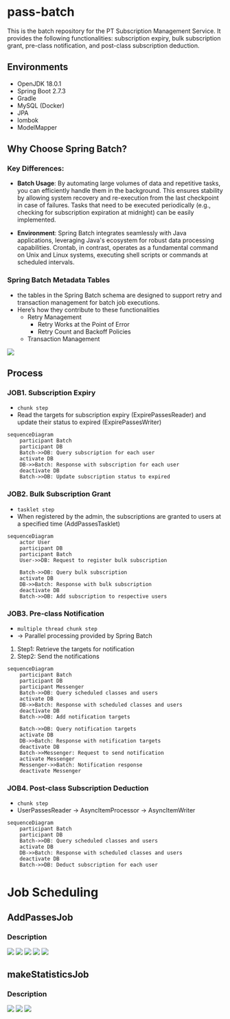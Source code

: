 

# pass-batch

This is the batch repository for the PT Subscription Management Service. It provides the following functionalities: subscription expiry, bulk subscription grant, pre-class notification, and post-class subscription deduction.

## Environments
* OpenJDK 18.0.1
* Spring Boot 2.7.3
* Gradle
* MySQL (Docker)
* JPA
* lombok
* ModelMapper

## Why Choose Spring Batch? 
### Key Differences:

- **Batch Usage**: By automating large volumes of data and repetitive tasks, you can efficiently handle them in the background. This ensures stability by allowing system recovery and re-execution from the last checkpoint in case of failures. Tasks that need to be executed periodically (e.g., checking for subscription expiration at midnight) can be easily implemented.

- **Environment**: Spring Batch integrates seamlessly with Java applications, leveraging Java's ecosystem for robust data processing capabilities. Crontab, in contrast, operates as a fundamental command on Unix and Linux systems, executing shell scripts or commands at scheduled intervals.

### Spring Batch Metadata Tables
- the tables in the Spring Batch schema are designed to support retry and transaction management for batch job executions. 
- Here’s how they contribute to these functionalities
  - Retry Management
    - Retry Works at the Point of Error
    - Retry Count and Backoff Policies
  - Transaction Management


![](Images/batch_meta_tables.png)

## Process
### JOB1. Subscription Expiry
* `chunk step`
* Read the targets for subscription expiry (ExpirePassesReader) and update their status to expired (ExpirePassesWriter)
```mermaid
sequenceDiagram
    participant Batch
    participant DB
    Batch->>DB: Query subscription for each user
    activate DB
    DB->>Batch: Response with subscription for each user
    deactivate DB
    Batch->>DB: Update subscription status to expired

```

### JOB2. Bulk Subscription Grant
* `tasklet step`
* When registered by the admin, the subscriptions are granted to users at a specified time (AddPassesTasklet)
```mermaid
sequenceDiagram
    actor User
    participant DB
    participant Batch
    User->>DB: Request to register bulk subscription

    Batch->>DB: Query bulk subscription
    activate DB
    DB->>Batch: Response with bulk subscription
    deactivate DB
    Batch->>DB: Add subscription to respective users

```

### JOB3. Pre-class Notification
* `multiple thread chunk step`
* -> Parallel processing provided by Spring Batch
1. Step1: Retrieve the targets for notification
2. Step2: Send the notifications
```mermaid
sequenceDiagram
    participant Batch
    participant DB
    participant Messenger
    Batch->>DB: Query scheduled classes and users
    activate DB
    DB->>Batch: Response with scheduled classes and users
    deactivate DB
    Batch->>DB: Add notification targets
    
    Batch->>DB: Query notification targets
    activate DB
    DB->>Batch: Response with notification targets
    deactivate DB
    Batch->>Messenger: Request to send notification
    activate Messenger
    Messenger->>Batch: Notification response
    deactivate Messenger

```

### JOB4. Post-class Subscription Deduction
* `chunk step`
* UserPassesReader -> AsyncItemProcessor -> AsyncItemWriter
```mermaid
sequenceDiagram
    participant Batch
    participant DB
    Batch->>DB: Query scheduled classes and users
    activate DB
    DB->>Batch: Response with scheduled classes and users
    deactivate DB
    Batch->>DB: Deduct subscription for each user

```
# Job Scheduling
## AddPassesJob 
### Description
![](Images/addPassesJob/register_pass.png)
![](Images/addPassesJob/confirm_adding_pass.png)
![](Images/addPassesJob/issue_pass.png)
![](Images/addPassesJob/run_job.png)
![](Images/addPassesJob/user_page.png)

## makeStatisticsJob 
### Description
![](Images/makeStatisticsJob/stat_page.png)
![](Images/makeStatisticsJob/run.png)
![](Images/makeStatisticsJob/after_job_work.png)